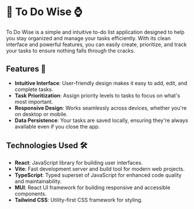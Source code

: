 # 📝 To Do Wise ⌚

To Do Wise is a simple and intuitive to-do list application designed to help you stay organized and manage your tasks efficiently. With its clean interface and powerful features, you can easily create, prioritize, and track your tasks to ensure nothing falls through the cracks.

## Features 🚀

- **Intuitive Interface**: User-friendly design makes it easy to add, edit, and complete tasks.
- **Task Prioritization**: Assign priority levels to tasks to focus on what's most important.
- **Responsive Design**: Works seamlessly across devices, whether you're on desktop or mobile.
- **Data Persistence**: Your tasks are saved locally, ensuring they're always available even if you close the app.

## Technologies Used 🛠️

- **React**: JavaScript library for building user interfaces.
- **Vite**: Fast development server and build tool for modern web projects.
- **TypeScript**: Typed superset of JavaScript for enhanced code quality and maintainability.
- **MUI**: React UI framework for building responsive and accessible components.
- **Tailwind CSS**: Utility-first CSS framework for styling.
